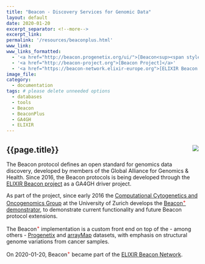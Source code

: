 ```yaml
---
title: "Beacon - Discovery Services for Genomic Data"
layout: default
date: 2020-01-20
excerpt_separator: <!--more-->
excerpt_link:
permalink: '/resources/beaconplus.html'
www_link:
www_links_formatted:
  - '<a href="http://beacon.progenetix.org/ui/">[Beacon<sup><span style="color: #d00;">+</span></sup>]</a>'
  - '<a href="http://beacon-project.org">[Beacon Project]</a>'
  - '<a href="https://beacon-network.elixir-europe.org">[ELIXIR Beacon Network]</a>'
image_file:
category:
  - documentation
tags: # please delete unneeded options
  - databases
  - tools
  - Beacon
  - BeaconPlus
  - GA4GH
  - ELIXIR
---
```


<h2><img align="right" style="float: right; max-width: 25px; margin-bottom: -40px;" src="{{ '/assets/img/logo_beacon.png' | relative_url}}" />{{page.title}}</h2>

The Beacon protocol defines an open standard for genomics data discovery,
developed by members of the Global Alliance for Genomics & Health. Since 2016,
the Beacon protocols is being developed through the
[ELIXIR Beacon project](https://beacon-project.io) as a GA4GH driver project.

<!--more-->

As part of the project, since early 2016 the [Computational Cytogenetics and Oncogenomics Group](http://info.baudisgroup.org) at the University of Zurich develops the
[Beacon<sup><span style="color: #d00;">+</span></sup> demonstrator](https://beacon.progenetix.org/ui/),
to demonstrate current functionality and future Beacon protocol extensions.

The Beacon<sup><span style="color: #d00;">+</span></sup> implementation is a
custom front end on top of the - among others -
[Progenetix](https://progenetix.org) and [arrayMap](https://arraymap.org)
datasets, with emphasis on structural genome variations from cancer samples.

On 2020-01-20,  Beacon<sup><span style="color: #d00;">+</span></sup> became part
of the [ELIXIR Beacon Network](https://beacon-network.elixir-europe.org).
